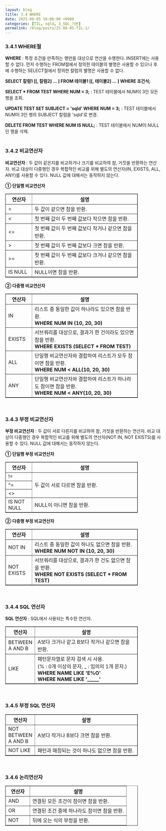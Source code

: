 ```yaml
---
layout: blog
title: 3.4 WHERE
date: 2025-08-05 18:00:00 +0900
categories: [TIL, sqld, 3_SQL_기본]
permalink: /blog/posts/25-08-05-TIL-1/
---
```


### 3.4.1 WHERE절

**WHERE** : 특정 조건을 만족하는 행만을 대상으로 연산을 수행한다. INSERT에는 사용할 수 없다. 먼저 수행하는 FROM절에서 정의한 테이블의 별명은 사용할 수 있으나 후에 수행하는 SELECT절에서 정의한 칼럼의 별명은 사용할 수 없다.

**SELECT 칼럼1 [[, 칼럼2] ... ] FROM 테이블1 [[, 테이블2] ... ] WHERE 조건식;**

**SELECT \* FROM TEST WHERE NUM = 3;** : TEST 테이블에서 NUM이 3인 모든 행을 조회.

**UPDATE TEST SET SUBJECT = 'sqld' WHERE NUM = 3;** : TEST 테이블에서 NUM이 3인 행의 SUBJECT 칼럼을 'sqld'로 변경.

**DELETE FROM TEST WHERE NUM IS NULL;** : TEST 테이블에서 NUM이 NULL인 행을 삭제.
<br><br>

### 3.4.2 비교연산자

**비교연산자** : 두 값이 같은지를 비교하거나 크기를 비교하여 참, 거짓을 반환하는 연산자. 비교 대상이 다중행인 경우 복합적인 비교를 위해 별도의 연산자(IN, EXISTS, ALL, ANY)를 사용할 수 있다. NULL 값에 대해서는 동작하지 않는다.

**① 단일행 비교연산자**

<table style="width:85%" border="1">
  <thead>
    <tr>
      <th>연산자</th>
      <th>설명</th>
    </tr>
  </thead>
  <tbody>
    <tr>
      <td style="width:20%">=</td>
      <td style="width:80%">두 값이 같으면 참을 반환.</td>
    </tr>
    <tr>
      <td><</td>
      <td>첫 번째 값이 두 번째 값보다 작으면 참을 반환.</td>
    </tr>
    <tr>
      <td><=</td>
      <td>첫 번째 값이 두 번째 값보다 작거나 같으면 참을 반환.</td>
    </tr>
    <tr>
      <td>></td>
      <td>첫 번째 값이 두 번째 값보다 크면 참을 반환.</td>
    </tr>
    <tr>
      <td>>=</td>
      <td>첫 번째 값이 두 번째 값보다 크거나 같으면 참을 반환.</td>
    </tr>
    <tr>
      <td>IS NULL</td>
      <td>NULL이면 참을 반환.</td>
    </tr>
  </tbody>
</table>

**② 다중행 비교연산자**

<table style="width:85%" border="1">
  <thead>
    <tr>
      <th>연산자</th>
      <th>설명</th>
    </tr>
  </thead>
  <tbody>
    <tr>
      <td style="width:20%">IN</td>
      <td style="width:80%">리스트 중 동일한 값이 하나라도 있으면 참을 반환.<br><b>WHERE NUM IN (10, 20, 30)</b></td>
    </tr>
    <tr>
      <td>EXISTS</td>
      <td>서브쿼리를 대상으로, 결과가 한 건이라도 있으면 참을 반환.<br><b>WHERE EXISTS (SELECT * FROM TEST)</b></td>
    </tr>
    <tr>
      <td>ALL</td>
      <td>단일행 비교연산자와 결합하여 리스트가 모두 참이면 참을 반환.<br><b>WHERE NUM < ALL(10, 20, 30)</b></td>
    </tr>
    <tr>
      <td>ANY</td>
      <td>단일행 비교연산자와 결합하여 리스트가 하나라도 참이면 참을 반환.<br><b>WHERE NUM < ANY(10, 20, 30)</b></td>
    </tr>
  </tbody>
</table>
<br>

### 3.4.3 부정 비교연산자

**부정 비교연산자** : 두 값이 서로 다른지를 비교하여 참, 거짓을 반환하는 연산자. 비교 대상이 다중행인 경우 복합적인 비교를 위해 별도의 연산자(NOT IN, NOT EXISTS)를 사용할 수 있다. NULL 값에 대해서는 동작하지 않는다.

**① 단일행 부정 비교연산자**

<table style="width:85%" border="1">
  <thead>
    <tr>
      <th>연산자</th>
      <th>설명</th>
    </tr>
  </thead>
  <tbody>
    <tr>
      <td style="width:20%">!=</td>
      <td style="width:80%" rowspan="3">두 값이 서로 다르면 참을 반환.</td>
    </tr>
    <tr>
      <td>^=</td>
    </tr>
    <tr>
      <td><></td>
    </tr>
    <tr>
      <td>IS NOT NULL</td>
      <td>NULL이 아니면 참을 반환.</td>
    </tr>
  </tbody>
</table>

**② 다중행 부정 비교연산자**

<table style="width:85%" border="1">
  <thead>
    <tr>
      <th>연산자</th>
      <th>설명</th>
    </tr>
  </thead>
  <tbody>
    <tr>
      <td style="width:20%">NOT IN</td>
      <td style="width:80%">리스트 중 동일한 값이 하나도 없으면 참을 반환.<br><b>WHERE NUM NOT IN (10, 20, 30)</b></td>
    </tr>
    <tr>
      <td>NOT EXISTS</td>
      <td>서브쿼리를 대상으로, 결과가 한 건도 없으면 참을 반환.<br><b>WHERE NOT EXISTS (SELECT * FROM TEST)</b></td>
    </tr>
  </tbody>
</table>
<br>

### 3.4.4 SQL 연산자

**SQL 연산자** : SQL에서 사용되는 특수한 연산자.

<table style="width:85%" border="1">
  <thead>
    <tr>
      <th>연산자</th>
      <th>설명</th>
    </tr>
  </thead>
  <tbody>
    <tr>
      <td style="width:20%">BETWEEN A AND B</td>
      <td style="width:80%">A보다 크거나 같고 B보다 작거나 같으면 참을 반환.</td>
    </tr>
    <tr>
      <td>LIKE</td>
      <td>패턴문자열로 문자 검색 시 사용.<br>(% : 0개 이상의 문자, _ : 임의의 1개 문자.)<br><b>WHERE NAME LIKE 'E%O'</b><br><b>WHERE NAME LIKE '_____'</b></td>
    </tr>
  </tbody>
</table>
<br>

### 3.4.5 부정 SQL 연산자

<table style="width:85%" border="1">
  <thead>
    <tr>
      <th>연산자</th>
      <th>설명</th>
    </tr>
  </thead>
  <tbody>
    <tr>
      <td style="width:20%">NOT BETWEEN<br>A AND B</td>
      <td style="width:80%">A보다 작거나 B보다 크면 참을 반환.</td>
    </tr>
    <tr>
      <td>NOT LIKE</td>
      <td>패턴과 매칭되는 것이 하나도 없으면 참을 반환.</td>
    </tr>
  </tbody>
</table>
<br>

### 3.4.6 논리연산자

<table style="width:85%" border="1">
  <thead>
    <tr>
      <th>연산자</th>
      <th>설명</th>
    </tr>
  </thead>
  <tbody>
    <tr>
      <td style="width:20%">AND</td>
      <td style="width:80%">연결된 모든 조건이 참이면 참을 반환.</td>
    </tr>
    <tr>
      <td>OR</td>
      <td>연결된 조건 중에 하나라도 참이면 참을 반환.</td>
    </tr>
    <tr>
      <td>NOT</td>
      <td>뒤에 오는 식의 부정을 반환.</td>
    </tr>
  </tbody>
</table>
